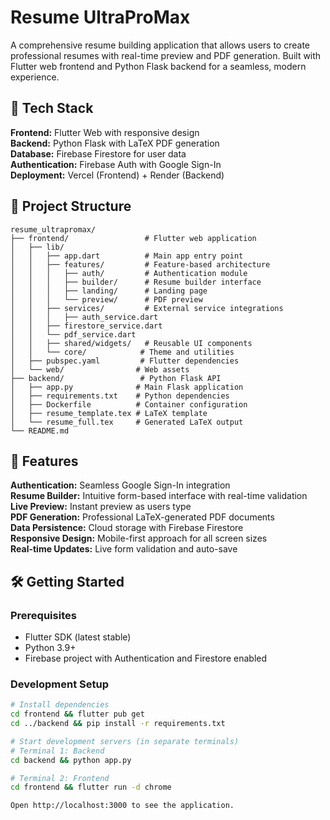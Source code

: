 # Resume UltraProMax

A comprehensive resume building application that allows users to create professional resumes with real-time preview and PDF generation. Built with Flutter web frontend and Python Flask backend for a seamless, modern experience.

## 🚀 Tech Stack

**Frontend:** Flutter Web with responsive design  
**Backend:** Python Flask with LaTeX PDF generation  
**Database:** Firebase Firestore for user data  
**Authentication:** Firebase Auth with Google Sign-In  
**Deployment:** Vercel (Frontend) + Render (Backend)  

## 📁 Project Structure

```
resume_ultrapromax/
├── frontend/                 # Flutter web application
│   ├── lib/
│   │   ├── app.dart          # Main app entry point
│   │   ├── features/         # Feature-based architecture
│   │   │   ├── auth/         # Authentication module
│   │   │   ├── builder/      # Resume builder interface
│   │   │   ├── landing/      # Landing page
│   │   │   └── preview/      # PDF preview
│   │   ├── services/         # External service integrations
│   │   │   ├── auth_service.dart
│   │   ├── firestore_service.dart
│   │   └── pdf_service.dart
│   │   ├── shared/widgets/   # Reusable UI components
│   │   └── core/            # Theme and utilities
│   ├── pubspec.yaml         # Flutter dependencies
│   └── web/                # Web assets
├── backend/                 # Python Flask API
│   ├── app.py              # Main Flask application
│   ├── requirements.txt    # Python dependencies
│   ├── Dockerfile          # Container configuration
│   ├── resume_template.tex # LaTeX template
│   └── resume_full.tex     # Generated LaTeX output
└── README.md
```

## 🎨 Features

**Authentication:** Seamless Google Sign-In integration  
**Resume Builder:** Intuitive form-based interface with real-time validation  
**Live Preview:** Instant preview as users type  
**PDF Generation:** Professional LaTeX-generated PDF documents  
**Data Persistence:** Cloud storage with Firebase Firestore  
**Responsive Design:** Mobile-first approach for all screen sizes  
**Real-time Updates:** Live form validation and auto-save  

## 🛠️ Getting Started

### Prerequisites
- Flutter SDK (latest stable)
- Python 3.9+
- Firebase project with Authentication and Firestore enabled

### Development Setup
```bash
# Install dependencies
cd frontend && flutter pub get
cd ../backend && pip install -r requirements.txt

# Start development servers (in separate terminals)
# Terminal 1: Backend
cd backend && python app.py

# Terminal 2: Frontend  
cd frontend && flutter run -d chrome

Open http://localhost:3000 to see the application.
```
